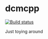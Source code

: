 # dcmcpp

[![Build status](https://ci.appveyor.com/api/projects/status/qf6dtw5eabqhd90f?svg=true)](https://ci.appveyor.com/project/Blubbz0r/dcmcpp)

Just toying around
